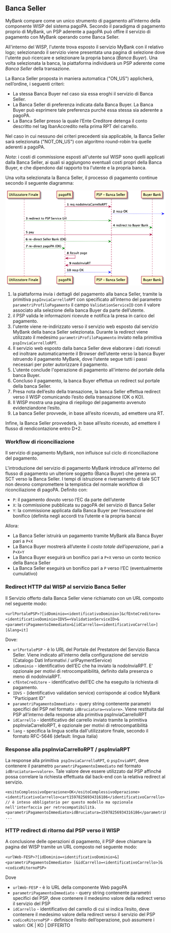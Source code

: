 ## Banca Seller

MyBank compare come un unico strumento di pagamento all’interno della componente WISP del sistema pagoPA.
Secondo il paradigma di pagamento proprio di MyBank, un PSP aderente a pagoPA può offire il servizio di pagamento con MyBank operando come Banca Seller. 

All'interno del WISP, l'utente trova esposto il servizio MyBank con il relativo logo; selezionando il servizio viene presentata una pagina di selezione dove l'utente può ricercare e selezionare la propria banca (*Banca Buyer*).
Una volta selezionata la banca, la piattaforma individuerà un PSP aderente come *Banca Seller* della transazione.

La Banca Seller proposta in maniera automatica ("ON_US") applicherà, nell’ordine, i seguenti criteri:

* La stessa Banca Buyer nel caso sia essa eroghi il servizio di Banca Seller.
* La Banca Seller di preferenza indicata dalla Banca Buyer. La Banca Buyer può esprimere tale preferenza purché essa stessa sia aderente a pagoPA.
* La Banca Seller presso la quale l’Ente Creditore detenga il conto descritto nel tag IbanAccredito nella prima RPT del carrello.

Nel caso in cui nessuno dei criteri precedenti sia applicabile, la Banca Seller sarà selezionata ("NOT_ON_US") con algoritmo round-robin tra quelle aderenti a pagoPA.

*Nota*: i costi di commissione esposti all'utente sul WISP sono quelli applicati dalla Banca Seller, ai quali si aggiungono eventuali costi propri della Banca Buyer, e che dipendono dal rapporto tra l'utente e la propria banca.

Una volta selezionata la Banca Seller, il processo di pagamento continue secondo il seguente diagramma:

![sdd_mybank.puml](../diagrams/sdd_mybank.png) 

1. la piattaforma invia i dettagli del pagamento alla banca Seller, tramite la primitiva `pspInviaCarrelloRPT` con specificato all’interno del parametro `parametriProfiloPagamento` il campo `ValidationServiceID` con il valore associato alla selezione della banca Buyer da parte dell’utente.
2. il PSP valida le informazioni ricevute e notifica la presa in carico del pagamento.
3. l'utente viene re-indirizzato verso il servizio web esposto dal servizio MyBank della banca Seller selezionata. Durante la redirect viene utilizzato il medesimo `parametriProfiloPagamento` inviato nella primitiva `pspInviaCarrelloRPT`.
4. Il servizio web esposto dalla banca Seller deve elaborare i dati ricevuti ed inoltrare automaticamente il Browser dell’utente verso la banca Buyer istruendo il pagamento MyBank, dove l’utente segue tutti i passi necessari per poter autorizzare il pagamento.
5. L'utente conclude l'operazione di pagamento all'interno del portale della banca Buyer.
6. Concluso il pagamento, la banca Buyer effettua un redirect sul portale della banca Seller.
7. Presa nota dell’esito della transazione, la banca Seller effettua redirect verso il WISP comunicando l’esito della transazione (OK o KO).
8. Il WISP mostra una pagina di riepilogo del pagamento avvenuto evidenziandone l’esito.
9. La banca Seller provvede, in base all’esito ricevuto, ad emettere una RT.

Infine, la Banca Seller provvederà, in base all’esito ricevuto, ad emettere il flusso di rendicontazione entro D+2.


### Workflow di riconciliazione

Il servizio di pagamento MyBank, non influisce sul ciclo di riconciliazione del pagamento.

L'introduzione del servizio di pagamento MyBank introduce all’interno del flusso di pagamento un ulteriore soggetto (Banca Buyer) che genera un SCT verso la Banca Seller. I tempi di istruzione e riversamento di tale SCT non devono compromettere la tempistica del normale workflow di riconciliazione di pagoPA. Definito con:

* `P`: il pagamento dovuto verso l’EC da parte dell’utente
* `X`: la commissione pubblicata su pagoPA del servizio di Banca Seller
* `Y`: la commissione applicata dalla Banca Buyer per l’esecuzione del bonifico (definita negli accordi tra l’utente e la propria banca)

Allora: 

* La Banca Seller istruirà un pagamento tramite MyBank alla Banca Buyer pari a `P+X`
* La Banca Buyer mostrerà all’utente il _costo totale dell’operazione_, pari a` P+X+Y`
* La Banca Buyer eseguirà un bonifico pari a `P+X` verso un conto tecnico della Banca Seller
* La Banca Seller eseguirà un bonifico pari a `P` verso l’EC (eventualmente cumulativo)

### Redirect HTTP dal WISP al servizio Banca Seller 

Il Servizio offerto dalla Banca Seller viene richiamato con un URL composto nel seguente modo:

`<urlPortalePSP>?[idDominio=<identificativoDominio>]&cfEnteCreditore=<identificativoDominio>IDVS=<ValidationServiceID>&<parametriPagamentoImmediato>&[idCarrello=<identificativoCarrello>][&lang=it]`
	
Dove:

* `urlPortalePSP` - è lo URL del Portale del Prestatore del Servizio Banca Seller. Viene indicato all’interno della configurazione del servizio (Catalogo Dati Informativi / urlPaymentService)
* `idDominio` - identificativo dell’EC che ha inviato la nodoInviaRPT. E' opzionale per motivi di retrocompatibilità, definito dalla presenza o meno di nodoInviaRPT.  
* `cfEnteCreditore` - identificativo dell’EC che ha eseguito la richiesta di pagamento.
* `IDVS` - (identificativo validation service) corrisponde al codice MyBank "Participant ID"
* `parametriPagamentoImmediato` - query string contenente parametri specifici del PSP nel formato `idBruciatura=<valore>`. Viene restituita dal PSP all’interno della response alla primitiva pspInviaCarrelloRPT
* `idCarrello` - identificativo del carrello inviato tramite la primitiva pspInviaCarrelloRPT, è opzionale per motivi di retrocompatibilità
* `lang` - specifica la lingua scelta dall'utilizzatore finale, secondo il formato RFC-5646 (default: lingua italia)

### Response alla pspInviaCarrelloRPT / pspInviaRPT

La response alla primitiva` pspInviaCarrelloRPT`, o `pspInviaRPT`, deve contenere il parametro `parametriPagamentoImmediato` nel formato `idBruciatura=<valore>`. Tale valore deve essere utilizzato dal PSP affinché possa correlare la richiesta effettuata dal back-end con la relativa redirect al servizio.

```
<esitoComplessivoOperazione>OK</esitoComplessivoOperazione>
<identificativoCarrello>cart15978256934316186</identificativoCarrello>  // è inteso obbligatorio per questo modello ma opzionale nell'interfaccia per retrocompatibilità.
<parametriPagamentoImmediato>idBruciatura=15978256934316186</parametriPagamentoImmediato>            
...
```

### HTTP redirect di ritorno dal PSP verso il WISP

A conclusione delle operazioni di pagamento, il PSP deve chiamare la pagina del WISP tramite un URL composto nel seguente modo:

`<urlWeb-FESP>?[idDominio=<identificativoDominio>&]<parametriPagamentoImmediato> [&idCarrello=<identificativoCarrello>]&<codiceRitornoPSP>`

Dove

* `urlWeb-FESP` - è lo URL della componente Web pagoPA
* `parametriPagamentoImmediato` - query string contenente parametri specifici del PSP, deve contenere il medesimo valore della redirect verso il servizio del PSP
* `idCarrello` - identificativo del carrello di cui si indica l’esito, deve contenere il medesimo valore della redirect verso il servizio del PSP
* `codiceRitornoPSP` - definisce l’esito dell’operazione, può assumere i valori: OK | KO | DIFFERITO
